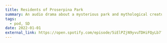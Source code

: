 ```yaml
---
title: Residents of Proserpina Park
summary: An audio drama about a mysterious park and mythological creatures. I worked on since season 3 as the sound designer. I’ve always been a fan of mythology, so it’s cool to learn more about it from different cultures.
tags:
  - pod, SD
date: 2022-01-01
external_link: https://open.spotify.com/episode/5iElPZjN9yvuTDHiFQyLb7?go=1&sp_cid=7d01801bce74abf4be15a581103a610a&utm_source=embed_player_p&utm_medium=desktop&si=36xK59YiT9eE43cIUQwKYg&nd=1&dlsi=5b4c24e4c5ec43ce
---
```

